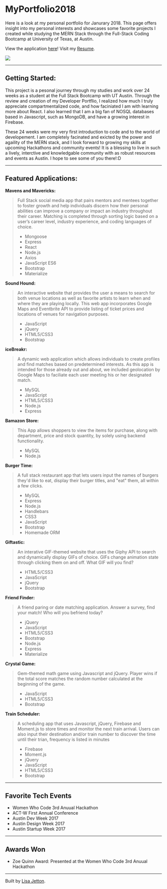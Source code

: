 # MyPortfolio2018
Here is a look at my personal portfolio for Janurary 2018.  This page offers insight into my personal interests and showcases some favorite projects I created while studying the MERN Stack through the Full-Stack Coding Bootcamp at University of Texas, at Austin.

View the application [here](http://lisajetton.com)!
Visit my [Resume](https://docs.google.com/document/d/1RD8e9IMoYIGPVfYtu8WE7YZpzWTc36l717qQ_-YqmW8/edit?usp=sharing).

![](https://media.giphy.com/media/9dgkxA74k2WDS/giphy.gif)

- - - -
 ## Getting Started: ##
This project is a pesonal journey through my studies and work over 24 weeks as a student at the Full Stack Bootcamp with UT Austin.  Through the review and creation of my Developer Portflio, I realized how much I truly appreciate compartmentalized code, and how faciniated I am with learning more about React.  I also learned that I am a big fan of NOSQL databases based in Javascript, such as MongoDB, and have a growing interest in Firebase.  

These 24 weeks were my very first introduction to code and to the world of developement. I am completely facinated and exicted by the power and agaility of the MERN stack, and I look forward to growing my skills at upcoming Hackathons and community events! It is a blessing to  live in such a lively, interctive and knowledgable community with as robust resources and events as Austin. I hope to see some of you there!:D 
- - - -


 ## Featured Applications: ##

**Mavens and Mavericks:** 
>Full Stack social media app that pairs mentors and mentees together to foster growth and help individuals discern how their personal abilities can improve a company or impact an industry throughout their career. Matching is completed through sorting logic based on a user’s career level, industry experience, and coding languages of choice.
>- Mongoose
>- Express
>- React
>- Node.js
>- Axios
>- JavaScript ES6
>- Bootstrap
>- Materialize

**Sound Hound:**
>An interactive website that provides the user a means to search for both venue locations as well as favorite artists to learn when and where they are playing locally. This web app incorporates Google Maps and Eventbrite API to provide listing of ticket prices and locations of venues for navigation purposes.
>- JavaScript
>- jQuery
>- HTML5/CSS3
>- Bootstrap

**iceBreakr:**
>A dynamic web application which allows individuals to create profiles and find matches based on predetermined interests. As this app is intended for those already out and about, we included geolocation by Google Maps to faciliate each user meeting his or her designated match.
>- MySQL
>- JavaScript
>- HTML5/CSS3
>- Node.js
>- Express

**Bamazon Store:**
>This App allows shoppers to view the items for purchase, along with department, price and stock quantity, by solely using backend functionality.
>- MySQL
>- Node.js

**Burger Time:**
>A full stack restaurant app that lets users input the names of burgers they'd like to eat, display their burger titles, and "eat" them, all within a few clicks.
>- MySQL
>- Express
>- Node.js
>- Handlebars
>- CSS3
>- JavaScript
>- Bootstrap
>- Homemade ORM

**Giftastic:**
>An interative GIF-themed website that uses the Giphy API to search and dynamically display GIFs of choice. GIFs change animation state through clicking them on and off. What GIF will you find?
>- HTML5/CSS3
>- JavaScript
>- jQuery
>- Bootstrap

**Friend Finder:**
>A friend paring or date matching application. Answer a survey, find your match! Who will you befriend today?
>- jQuery
>- JavaScript
>- HTML5/CSS3
>- Bootstrap
>- Node.js
>- Express
>- Materialize

**Crystal Game:**
>Gem-themed math game using Javascript and jQuery. Player wins if the total score matches the random number calculated at the beginning of the game.
>- JavaScript
>- HTML5/CSS3
>- Bootstrap

**Train Scheduler:**
>A scheduling app that uses Javascript, jQuery, Firebase and Moment.js to store times and monitor the next train arrival. Users can also input their destination and/or train number to discover the time until their trian, frequency is listed in minutes
>- Firebase
>- Moment.js
>- jQuery
>- JavaScript
>- HTML5/CSS3
>- Bootstrap

- - - -
 ## Favorite Tech Events ##
- Women Who Code 3rd Anuual Hackathon
- ACT-W First Annual Conference
- Austin Dev Week 2017
- Austin Design Week 2017
- Austin Startup Week 2017

- - - -
 ## Awards Won ##
 - Zoe Quinn Award: Presented at the Women Who Code 3rd Anuual Hackathon
- - - -

Built by [Lisa Jetton](https://github.com/JettTech/).
